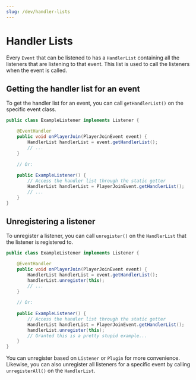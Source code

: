 ```yaml
---
slug: /dev/handler-lists
---
```


# Handler Lists

Every `Event` that can be listened to has a `HandlerList` containing all the listeners that are listening to that event. 
This list is used to call the listeners when the event is called.

## Getting the handler list for an event

To get the handler list for an event, you can call `getHandlerList()` on the specific event class.

```java title="ExampleListener.java"
public class ExampleListener implements Listener {

    @EventHandler
    public void onPlayerJoin(PlayerJoinEvent event) {
        HandlerList handlerList = event.getHandlerList();
        // ...
    }
    
    // Or:
    
    public ExampleListener() {
        // Access the handler list through the static getter
        HandlerList handlerList = PlayerJoinEvent.getHandlerList();
        // ...
    }
}
```

## Unregistering a listener

To unregister a listener, you can call `unregister()` on the `HandlerList` that the listener is registered to.

```java title="ExampleListener.java"
public class ExampleListener implements Listener {

    @EventHandler
    public void onPlayerJoin(PlayerJoinEvent event) {
        HandlerList handlerList = event.getHandlerList();
        handlerList.unregister(this);
        // ...
    }
    
    // Or:
    
    public ExampleListener() {
        // Access the handler list through the static getter
        HandlerList handlerList = PlayerJoinEvent.getHandlerList();
        handlerList.unregister(this);
        // Granted this is a pretty stupid example...
    }
}
```

You can unregister based on `Listener` or `Plugin` for more convenience.
Likewise, you can also unregister all listeners for a specific event by calling `unregisterAll()` on the `HandlerList`.
